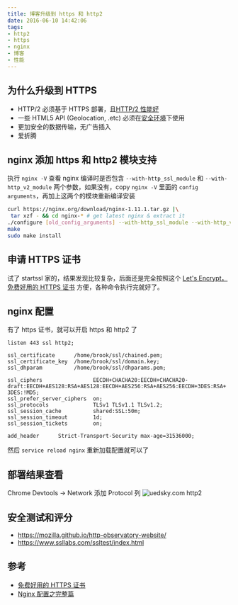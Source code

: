 ```yaml
---
title: 博客升级到 https 和 http2
date: 2016-06-10 14:42:06
tags:
- http2
- https
- nginx
- 博客
- 性能
---
```


## 为什么升级到 HTTPS
* HTTP/2 必须基于 HTTPS 部署，且[HTTP/2 性能好](http://http2.golang.org/gophertiles?latency=30)
* 一些 HTML5 API (Geolocation, .etc) 必须在[安全环境](https://sites.google.com/a/chromium.org/dev/Home/chromium-security/deprecating-powerful-features-on-insecure-origins)下使用
* 更加安全的数据传输，无广告插入
* 爱折腾
<!-- more -->

## nginx 添加 https 和 http2 模块支持

执行 `nginx -V` 查看 nginx 编译时是否包含 `--with-http_ssl_module` 和 `--with-http_v2_module` 两个参数，如果没有，copy `nginx -V` 里面的 `config arguments`，再加上这两个的模块重新编译安装

```bash
curl https://nginx.org/download/nginx-1.11.1.tar.gz |\
 tar xzf - && cd nginx-* # get latest nginx & extract it
./configure [old_config_arguments] --with-http_ssl_module --with-http_v2_module # 前面 [old_config_arguments] 可以从 nginx -V 里 copy
make
sudo make install
```

## 申请 HTTPS 证书
试了 startssl 家的，结果发现比较复杂，后面还是完全按照这个 [Let's Encrypt，免费好用的 HTTPS 证书][https] 方便，各种命令执行完就好了。

## nginx 配置
有了 https 证书，就可以开启 https 和 http2 了
```nginx
listen 443 ssl http2;

ssl_certificate      /home/brook/ssl/chained.pem;
ssl_certificate_key  /home/brook/ssl/domain.key;
ssl_dhparam          /home/brook/ssl/dhparams.pem;

ssl_ciphers                EECDH+CHACHA20:EECDH+CHACHA20-draft:EECDH+AES128:RSA+AES128:EECDH+AES256:RSA+AES256:EECDH+3DES:RSA+ 3DES:!MD5;
ssl_prefer_server_ciphers  on;
ssl_protocols              TLSv1 TLSv1.1 TLSv1.2;
ssl_session_cache          shared:SSL:50m;
ssl_session_timeout        1d;
ssl_session_tickets        on;

add_header      Strict-Transport-Security max-age=31536000;
```
然后 `service reload nginx` 重新加载配置就可以了

## 部署结果查看
Chrome Devtools -> Network 添加 Protocol 列
![uedsky.com http2](https://o8hio0x77.qnssl.com/i/2016-06-11_10:42:38.jpg)
## 安全测试和评分
* https://mozilla.github.io/http-observatory-website/
* https://www.ssllabs.com/ssltest/index.html

## 参考
* [免费好用的 HTTPS 证书][https]
* [Nginx 配置之完整篇][nginx]

[https]: https://imququ.com/post/letsencrypt-certificate.html
[nginx]: https://imququ.com/post/my-nginx-conf.html


